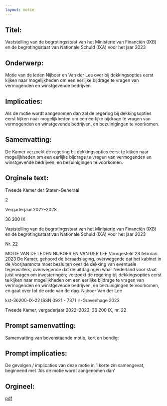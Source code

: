 ```yaml
---
layout: motie
---
```

## Titel:
Vaststelling van de begrotingsstaat van het Ministerie van Financiën (IXB) en de begrotingsstaat van Nationale Schuld (IXA) voor het jaar 2023
## Onderwerp:
Motie van de leden Nijboer en Van der Lee over bij dekkingsopties eerst kijken naar mogelijkheden om een eerlijke bijdrage te vragen van vermogenden en winstgevende bedrijven
## Implicaties:

Als de motie wordt aangenomen dan zal de regering bij dekkingsopties eerst kijken naar mogelijkheden om een eerlijke bijdrage te vragen van vermogenden en winstgevende bedrijven, en bezuinigingen te voorkomen.
## Samenvatting:

De Kamer verzoekt de regering bij dekkingsopties eerst te kijken naar mogelijkheden om een eerlijke bijdrage te vragen van vermogenden en winstgevende bedrijven, en bezuinigingen te voorkomen.
## Orginele text:


Tweede Kamer der Staten-Generaal

2

Vergaderjaar 2022–2023

36 200 IX

Vaststelling van de begrotingsstaat van het
Ministerie van Financiën (IXB) en de
begrotingsstaat van Nationale Schuld (IXA) voor
het jaar 2023

Nr. 22

MOTIE VAN DE LEDEN NIJBOER EN VAN DER LEE
Voorgesteld 23 februari 2023
De Kamer,
gehoord de beraadslaging,
overwegende dat het kabinet in de Voorjaarsnota moet besluiten over de
dekking van eventuele tegenvallers;
overwegende dat de uitdagingen waar Nederland voor staat juist vragen
om investeringen;
verzoekt de regering bij dekkingsopties eerst te kijken naar mogelijkheden
om een eerlijke bijdrage te vragen van vermogenden en winstgevende
bedrijven, en bezuinigingen te voorkomen,
en gaat over tot de orde van de dag.
Nijboer
Van der Lee

kst-36200-IX-22
ISSN 0921 - 7371
’s-Gravenhage 2023

Tweede Kamer, vergaderjaar 2022–2023, 36 200 IX, nr. 22


## Prompt samenvatting:
Samenvatting van bovenstaande motie, kort en bondig:


## Prompt implicaties:
De gevolgen / implicaties van deze motie in 1 korte zin samengevat, beginnend met 'Als de motie wordt aangenomen dan' 

## Orgineel:
[pdf](https://gegevensmagazijn.tweedekamer.nl/OData/v4/2.0/Document(37d78217-13b2-494f-a8b5-80120a032acc)/resource)
